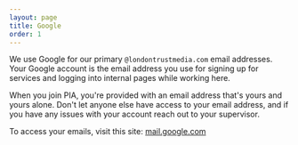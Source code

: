 ```yaml
---
layout: page
title: Google
order: 1
---
```

We use Google for our primary `@londontrustmedia.com` email addresses. Your Google account is the email address you use for signing up for services and logging into internal pages while working here.

When you join PIA, you're provided with an email address that's yours and yours alone. Don't let anyone else have access to your email address, and if you have any issues with your account reach out to your supervisor.

To access your emails, visit this site: [mail.google.com](https://mail.google.com/)
